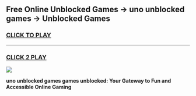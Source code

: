 
## Free Online Unblocked Games → uno unblocked games → Unblocked Games
<h3>
<a href="https://premium.freeplayer.one?title=uno_unblocked_games&ref=21F">CLICK TO PLAY</a></h3>
<hr>

<h3>
<a href="https://premium.freeplayer.one?title=uno_unblocked_games&ref=21F">CLICK 2 PLAY</a>
  
</h3>

<a href="https://premium.freeplayer.one?title=uno_unblocked_games&ref=21F/"><img src="https://clearcache.store/games.png"></a>


**uno unblocked games games unblocked: Your Gateway to Fun and Accessible Online Gaming**
